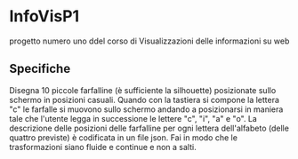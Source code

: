 # InfoVisP1
progetto numero uno ddel corso di Visualizzazioni delle informazioni su web

## Specifiche
Disegna 10 piccole farfalline (è sufficiente la silhouette) posizionate sullo schermo in posizioni casuali. Quando con la tastiera si compone la lettera "c" le farfalle si muovono sullo schermo andando a posizionarsi in maniera tale che l'utente legga in successione le lettere "c", "i", "a" e "o". La descrizione delle posizioni delle farfalline per ogni lettera dell'alfabeto (delle quattro previste) è codificata in un file json. Fai in modo che le trasformazioni siano fluide e continue e non a salti.